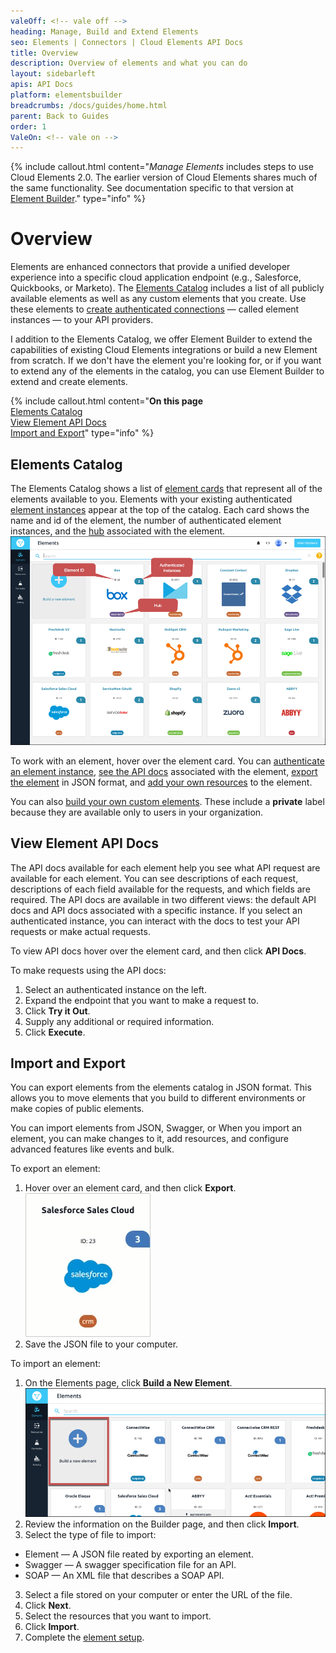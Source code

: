 ```yaml
---
valeOff: <!-- vale off -->
heading: Manage, Build and Extend Elements
seo: Elements | Connectors | Cloud Elements API Docs
title: Overview
description: Overview of elements and what you can do
layout: sidebarleft
apis: API Docs
platform: elementsbuilder
breadcrumbs: /docs/guides/home.html
parent: Back to Guides
order: 1
ValeOn: <!-- vale on -->
---
```


{% include callout.html content="<i>Manage Elements</i> includes steps to use Cloud Elements 2.0. The earlier version of Cloud Elements shares much of the same functionality. See documentation specific to that version at <a href=../../legacy/element-builder/index.html>Element Builder</a>." type="info" %}

# Overview

Elements are enhanced connectors that provide a unified developer experience into a specific cloud application endpoint (e.g., Salesforce, Quickbooks, or Marketo). The [Elements Catalog](#elements-catalog) includes a list of all publicly available elements as well as any custom elements that you create. Use these elements to [create authenticated connections](instances.html) &mdash; called element instances &mdash; to your API providers.

I addition to the Elements Catalog, we offer Element Builder to extend the capabilities of existing Cloud Elements integrations or build a new Element from scratch. If we don't have the element you're looking for, or if you want to extend any of the elements in the catalog, you can use Element Builder to extend and create elements.

{% include callout.html content="<strong>On this page</strong></br><a href=#elements-catalog>Elements Catalog</a></br><a href=#view-element-api-docs>View Element API Docs</a></br><a href=#import-and-export>Import and Export</a>" type="info" %}

## Elements Catalog

The Elements Catalog shows a list of  <a href="#" data-toggle="tooltip" data-original-title="{{site.data.glossary.gloss_entry}}">element cards</a> that represent all of the elements available to you. Elements with your existing authenticated <a href="#" data-toggle="tooltip" data-original-title="{{site.data.glossary.element-instance}}">element instances</a> appear at the top of the catalog. Each card shows the name and id of the element, the number of authenticated element instances, and the  <a href="#" data-toggle="tooltip" data-original-title="{{site.data.glossary.hub}}">hub</a> associated with the element.
![Elements Catalog](img/catalog.png)

To work with an element, hover over the element card.  You can [authenticate an element instance](instances.html), [see the API docs](#view-element-api-docs) associated with the element, [export the element](#import-and-export) in JSON format, and [add your own resources](resources.html) to the element.

You can also [build your own custom elements](custom-elements.html). These include a **private** label because they are available only to users in your organization.

## View Element API Docs

The API docs available for each element help you see what API request are available for each element. You can see descriptions of each request, descriptions of each field available for the requests, and which fields are required. The API docs are available in two different views: the default API docs and API docs associated with a specific instance. If you select an authenticated instance, you can interact with the docs to test your API requests or make actual requests.

To view API docs hover over the element card, and then click **API Docs**.

To make requests using the API docs:

1. Select an authenticated instance on the left.
2. Expand the endpoint that you want to make a request to.
3. Click **Try it Out**.
4. Supply any additional or required information.
5. Click **Execute**.

## Import and Export

You can export elements from the elements catalog in JSON format. This allows you to move elements that you build to different environments or make copies of public elements.

You can import elements from JSON, Swagger, or When you import an element, you can make changes to it, add resources, and configure advanced features like events and bulk.

To export an element:

1. Hover over an element card, and then click **Export**.
![Export](img/export.gif)
2. Save the JSON file to your computer.

To import an element:

1. On the Elements page, click **Build a New Element**.
![Build Element](img/btn_build.png)
1. Review the information on the Builder page, and then click **Import**.
2. Select the type of file to import:
  * Element &mdash; A JSON file reated by exporting an element.
  * Swagger &mdash; A swagger specification file for an API.
  * SOAP &mdash; An XML file that describes a SOAP API.
3. Select a file stored on your computer or enter the URL of the file.
4. Click **Next**.
5. Select the resources that you want to import.
6. Click **Import**.
7. Complete the [element setup](custom-elements.html).
